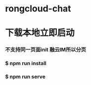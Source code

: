 # rongcloud-chat

# 下载本地立即启动
###  不支持同一页面init 融云IM所以分页
###  $ npm run install
###  $ npm run serve
 

